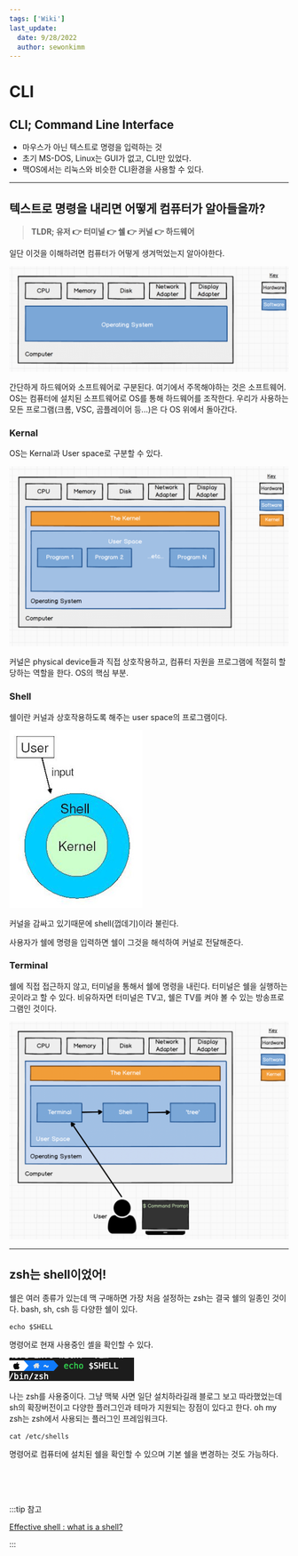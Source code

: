 ```yaml
---
tags: ['Wiki']
last_update:
  date: 9/28/2022
  author: sewonkimm
---
```


# CLI

## CLI; Command Line Interface

- 마우스가 아닌 텍스트로 명령을 입력하는 것
- 초기 MS-DOS, Linux는 GUI가 없고, CLI만 있었다.
- 맥OS에서는 리눅스와 비슷한 CLI환경을 사용할 수 있다.


---

## 텍스트로 명령을 내리면 어떻게 컴퓨터가 알아들을까?

> **TLDR; 유저 👉 터미널 👉 쉘 👉 커널 👉 하드웨어**

일단 이것을 이해하려면 컴퓨터가 어떻게 생겨먹었는지 알아야한다. 

![computer1](./cli/computer1.png)

간단하게 하드웨어와 소프트웨어로 구분된다. 여기에서 주목해야하는 것은 소프트웨어. OS는 컴퓨터에 설치된 소프트웨어로 OS를 통해 하드웨어를 조작한다. 우리가 사용하는 모든 프로그램(크롬, VSC, 곰플레이어 등...)은 다 OS 위에서 돌아간다.



### Kernal 

OS는 Kernal과 User space로 구분할 수 있다.

![computer2](./cli/computer2.png)

커널은 physical device들과 직접 상호작용하고, 컴퓨터 자원을 프로그램에 적절히 할당하는 역할을 한다. OS의 핵심 부분.


### Shell

쉘이란 커널과 상호작용하도록 해주는 user space의 프로그램이다. 

![shell](./cli/shell.jpg)

커널을 감싸고 있기때문에 shell(껍데기)이라 불린다. 

사용자가 쉘에 명령을 입력하면 쉘이 그것을 해석하여 커널로 전달해준다.

### Terminal

쉘에 직접 접근하지 않고, 터미널을 통해서 쉘에 명령을 내린다. 터미널은 쉘을 실행하는 곳이라고 할 수 있다. 비유하자면 터미널은 TV고, 쉘은 TV를 켜야 볼 수 있는 방송프로그램인 것이다.


![computer3](./cli/computer3.png)


---

## zsh는 shell이었어!

쉘은 여러 종류가 있는데 맥 구매하면 가장 처음 설정하는 zsh는 결국 쉘의 일종인 것이다. bash, sh, csh 등 다양한 쉘이 있다.

```shell
echo $SHELL
```
명령어로 현재 사용중인 셸을 확인할 수 있다.

![shellType](./cli/shellType.png)

나는 zsh를 사용중이다. 그냥 맥북 사면 일단 설치하라길래 블로그 보고 따라했었는데 sh의 확장버전이고 다양한 플러그인과 테마가 지원되는 장점이 있다고 한다. oh my zsh는 zsh에서 사용되는 플러그인 프레임워크다.


```shell
cat /etc/shells
```

명령어로 컴퓨터에 설치된 쉘을 확인할 수 있으며 기본 쉘을 변경하는 것도 가능하다.


<br />
<br />
<br />



:::tip 참고

[Effective shell : what is a shell?](https://effective-shell.com/part-2-core-skills/what-is-a-shell/)

:::
